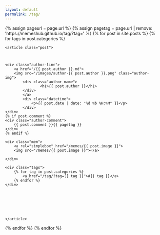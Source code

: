 ```yaml
---
layout: default
permalink: /tag/
---
```



<div class="posts">
	{% assign pageurl = page.url %}
	{% assign pagetag = page.url | remove: 'https://memeshub.github.io/tag/?tag='  %}
  {% for post in site.posts %}
  {% for tags in post.categories %}






    <article class="post">



    <div class="author-line">
    	<a href="/{{ post.author }}.md">
    	<img src="/images/author-{{ post.author }}.png" class="author-img"> 
    		<div class="author-name">
    				<h1>{{ post.author }}</h1>
    		</div>
    		</a>
    		<div class="datetime">
    			<p>{{ post.date | date: "%d %b %H:%M" }}</p>
    		</div>
    </div>
    {% if post.comment %}
    <div class="author-comment">
    	{{ post.comment }}{{ pagetag }}
    </div> 
    {% endif %}
    
    <div class="mem">
    	<a rel="simplebox" href="/memes/{{ post.image }}">
		<img src="/memes/{{ post.image }}"></a>

    </div>
    
    <div class="tags">
    	{% for tag in post.categories %}
    		<a href="/tag/?tag={{ tag }}">#{{ tag }}</a>
    	{% endfor %}
    </div>
     

    

     

      
    </article>
   {% endfor %}
  {% endfor %}
</div>